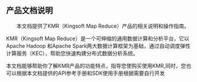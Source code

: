 ## 产品文档说明

　　本文档提供了KMR（Kingsoft Map Reduce）产品的相关说明和操作指南。
  
  KMR（Kingsoft Map Reduce）是一个可伸缩的通用数据计算和分析平台，它以Apache Hadoop 和Apache Spark两大数据计算框架为基础，通过自动调度弹性计算服务（KEC），帮助您快速构建分布式数据分析系统。
  
  本文档能够帮助你了解KMR产品的功能特点，指导您使购买使用KMR,同时，您也可以根据本文档提供的API参考手册和SDK使用手册根据需要自行开发
  
  




